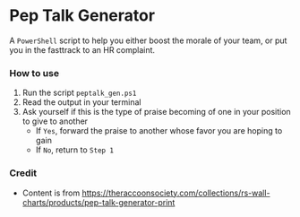 # Pep Talk Generator

A `PowerShell` script to help you either boost the morale of your team, or put you in the fasttrack to an HR complaint.

### How to use
1. Run the script `peptalk_gen.ps1`
2. Read the output in your terminal
3. Ask yourself if this is the type of praise becoming of one in your position to give to another
   - If `Yes`, forward the praise to another whose favor you are hoping to gain
   - If `No`, return to `Step 1`

### Credit
- Content is from https://theraccoonsociety.com/collections/rs-wall-charts/products/pep-talk-generator-print